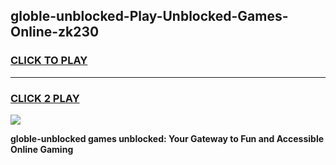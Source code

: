 
## globle-unblocked-Play-Unblocked-Games-Online-zk230
<h3>
<a href="https://premium76.site?title=globle-unblocked&ref=25A">CLICK TO PLAY</a></h3>
<hr>

<h3>
<a href="https://premium76.site?title=globle-unblocked&ref=25A">CLICK 2 PLAY</a>
  
</h3>

<a href="https://premium76.site?title=globle-unblocked&ref=25A"><img src="https://clearcache.store/games.png"></a>


**globle-unblocked games unblocked: Your Gateway to Fun and Accessible Online Gaming**
